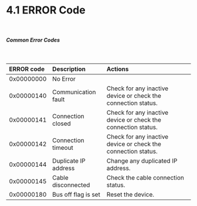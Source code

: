 ﻿# 4.1 ERROR Code

<br>

##### Common Error Codes

<br>

| **ERROR code**    | **Description**       | **Actions**       |
| :---              | :---                  | :---               |
| 0x00000000        | No Error              |                    |
| 0x00000140        | Communication fault   | Check for any inactive device or check the connection status. |
| 0x00000141        | Connection closed     | Check for any inactive device or check the connection status. |
| 0x00000142        | Connection timeout    | Check for any inactive device or check the connection status. |
| 0x00000144        | Duplicate IP address  | Change any duplicated IP address.    |
| 0x00000145        | Cable disconnected    | Check the cable connection status.  |
| 0x00000180        | Bus off flag is set   | Reset the device.             |
